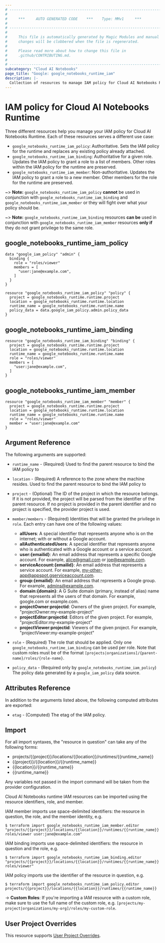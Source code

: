 ```yaml
---
# ----------------------------------------------------------------------------
#
#     ***     AUTO GENERATED CODE    ***    Type: MMv1     ***
#
# ----------------------------------------------------------------------------
#
#     This file is automatically generated by Magic Modules and manual
#     changes will be clobbered when the file is regenerated.
#
#     Please read more about how to change this file in
#     .github/CONTRIBUTING.md.
#
# ----------------------------------------------------------------------------
subcategory: "Cloud AI Notebooks"
page_title: "Google: google_notebooks_runtime_iam"
description: |-
  Collection of resources to manage IAM policy for Cloud AI Notebooks Runtime
---
```


# IAM policy for Cloud AI Notebooks Runtime
Three different resources help you manage your IAM policy for Cloud AI Notebooks Runtime. Each of these resources serves a different use case:

* `google_notebooks_runtime_iam_policy`: Authoritative. Sets the IAM policy for the runtime and replaces any existing policy already attached.
* `google_notebooks_runtime_iam_binding`: Authoritative for a given role. Updates the IAM policy to grant a role to a list of members. Other roles within the IAM policy for the runtime are preserved.
* `google_notebooks_runtime_iam_member`: Non-authoritative. Updates the IAM policy to grant a role to a new member. Other members for the role for the runtime are preserved.

~> **Note:** `google_notebooks_runtime_iam_policy` **cannot** be used in conjunction with `google_notebooks_runtime_iam_binding` and `google_notebooks_runtime_iam_member` or they will fight over what your policy should be.

~> **Note:** `google_notebooks_runtime_iam_binding` resources **can be** used in conjunction with `google_notebooks_runtime_iam_member` resources **only if** they do not grant privilege to the same role.




## google\_notebooks\_runtime\_iam\_policy

```hcl
data "google_iam_policy" "admin" {
  binding {
    role = "roles/viewer"
    members = [
      "user:jane@example.com",
    ]
  }
}

resource "google_notebooks_runtime_iam_policy" "policy" {
  project = google_notebooks_runtime.runtime.project
  location = google_notebooks_runtime.runtime.location
  runtime_name = google_notebooks_runtime.runtime.name
  policy_data = data.google_iam_policy.admin.policy_data
}
```

## google\_notebooks\_runtime\_iam\_binding

```hcl
resource "google_notebooks_runtime_iam_binding" "binding" {
  project = google_notebooks_runtime.runtime.project
  location = google_notebooks_runtime.runtime.location
  runtime_name = google_notebooks_runtime.runtime.name
  role = "roles/viewer"
  members = [
    "user:jane@example.com",
  ]
}
```

## google\_notebooks\_runtime\_iam\_member

```hcl
resource "google_notebooks_runtime_iam_member" "member" {
  project = google_notebooks_runtime.runtime.project
  location = google_notebooks_runtime.runtime.location
  runtime_name = google_notebooks_runtime.runtime.name
  role = "roles/viewer"
  member = "user:jane@example.com"
}
```

## Argument Reference

The following arguments are supported:

* `runtime_name` - (Required) Used to find the parent resource to bind the IAM policy to
* `location` - (Required) A reference to the zone where the machine resides. Used to find the parent resource to bind the IAM policy to

* `project` - (Optional) The ID of the project in which the resource belongs.
    If it is not provided, the project will be parsed from the identifier of the parent resource. If no project is provided in the parent identifier and no project is specified, the provider project is used.

* `member/members` - (Required) Identities that will be granted the privilege in `role`.
  Each entry can have one of the following values:
  * **allUsers**: A special identifier that represents anyone who is on the internet; with or without a Google account.
  * **allAuthenticatedUsers**: A special identifier that represents anyone who is authenticated with a Google account or a service account.
  * **user:{emailid}**: An email address that represents a specific Google account. For example, alice@gmail.com or joe@example.com.
  * **serviceAccount:{emailid}**: An email address that represents a service account. For example, my-other-app@appspot.gserviceaccount.com.
  * **group:{emailid}**: An email address that represents a Google group. For example, admins@example.com.
  * **domain:{domain}**: A G Suite domain (primary, instead of alias) name that represents all the users of that domain. For example, google.com or example.com.
  * **projectOwner:projectid**: Owners of the given project. For example, "projectOwner:my-example-project"
  * **projectEditor:projectid**: Editors of the given project. For example, "projectEditor:my-example-project"
  * **projectViewer:projectid**: Viewers of the given project. For example, "projectViewer:my-example-project"

* `role` - (Required) The role that should be applied. Only one
    `google_notebooks_runtime_iam_binding` can be used per role. Note that custom roles must be of the format
    `[projects|organizations]/{parent-name}/roles/{role-name}`.

* `policy_data` - (Required only by `google_notebooks_runtime_iam_policy`) The policy data generated by
  a `google_iam_policy` data source.

## Attributes Reference

In addition to the arguments listed above, the following computed attributes are
exported:

* `etag` - (Computed) The etag of the IAM policy.

## Import

For all import syntaxes, the "resource in question" can take any of the following forms:

* projects/{{project}}/locations/{{location}}/runtimes/{{runtime_name}}
* {{project}}/{{location}}/{{runtime_name}}
* {{location}}/{{runtime_name}}
* {{runtime_name}}

Any variables not passed in the import command will be taken from the provider configuration.

Cloud AI Notebooks runtime IAM resources can be imported using the resource identifiers, role, and member.

IAM member imports use space-delimited identifiers: the resource in question, the role, and the member identity, e.g.
```
$ terraform import google_notebooks_runtime_iam_member.editor "projects/{{project}}/locations/{{location}}/runtimes/{{runtime_name}} roles/viewer user:jane@example.com"
```

IAM binding imports use space-delimited identifiers: the resource in question and the role, e.g.
```
$ terraform import google_notebooks_runtime_iam_binding.editor "projects/{{project}}/locations/{{location}}/runtimes/{{runtime_name}} roles/viewer"
```

IAM policy imports use the identifier of the resource in question, e.g.
```
$ terraform import google_notebooks_runtime_iam_policy.editor projects/{{project}}/locations/{{location}}/runtimes/{{runtime_name}}
```

-> **Custom Roles**: If you're importing a IAM resource with a custom role, make sure to use the
 full name of the custom role, e.g. `[projects/my-project|organizations/my-org]/roles/my-custom-role`.

## User Project Overrides

This resource supports [User Project Overrides](https://registry.terraform.io/providers/hashicorp/google/latest/docs/guides/provider_reference#user_project_override).

